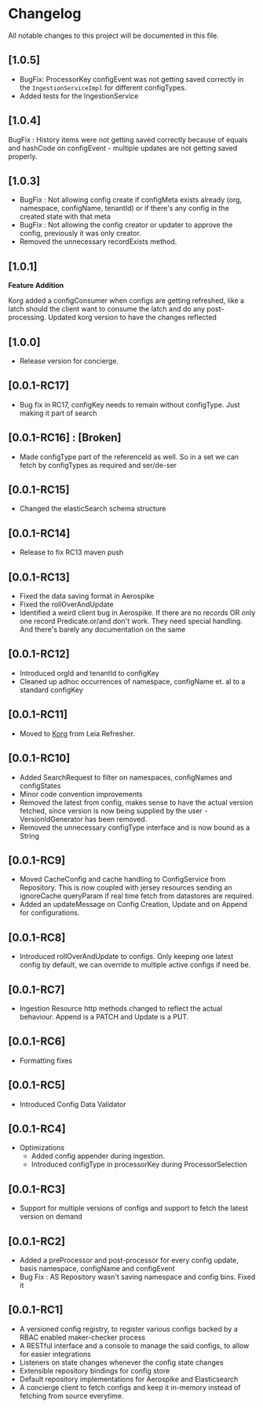 # Changelog

All notable changes to this project will be documented in this file.

## [1.0.5]
- BugFix: ProcessorKey configEvent was not getting saved correctly in the `IngestionServiceImpl` for different configTypes.
- Added tests for the IngestionService

## [1.0.4]

BugFix : History items were not getting saved correctly because of equals and hashCode on configEvent - multiple updates are not getting saved properly. 

## [1.0.3]

- BugFix : Not allowing config create if configMeta exists already (org, namespace, configName, tenantId) or if there's
  any config in the created state with that meta
- BugFix : Not allowing the config creator or updater to approve the config, previously it was only creator.
- Removed the unnecessary recordExists method.

## [1.0.1]

**Feature Addition**

Korg added a configConsumer when configs are getting refreshed, like a latch should the client want to consume the latch
and do any post-processing.
Updated korg version to have the changes reflected

## [1.0.0]

- Release version for concierge.

## [0.0.1-RC17]

- Bug fix in RC17, configKey needs to remain without configType. Just making it part of search

## [0.0.1-RC16] : [Broken]

- Made configType part of the referenceId as well. So in a set we can fetch by configTypes as required and ser/de-ser

## [0.0.1-RC15]

- Changed the elasticSearch schema structure

## [0.0.1-RC14]

- Release to fix RC13 maven push

## [0.0.1-RC13]

- Fixed the data saving format in Aerospike
- Fixed the rollOverAndUpdate
- Identified a weird client bug in Aerospike. If there are no records OR only one record Predicate.or/and don't work.
  They need special handling. And there's barely any documentation on the same

## [0.0.1-RC12]

- Introduced orgId and tenantId to configKey
- Cleaned up adhoc occurrences of namespace, configName et. al to a standard configKey

## [0.0.1-RC11]

- Moved to [Korg](https://github.com/grookage/korg) from Leia Refresher.

## [0.0.1-RC10]

- Added SearchRequest to filter on namespaces, configNames and configStates
- Minor code convention improvements
- Removed the latest from config, makes sense to have the actual version fetched, since version is now being supplied by
  the user - VersionIdGenerator has been removed.
- Removed the unnecessary configType interface and is now bound as a String

## [0.0.1-RC9]

- Moved CacheConfig and cache handling to ConfigService from Repository. This is now coupled with jersey resources
  sending an ignoreCache queryParam if real time fetch from datastores are required.
- Added an updateMessage on Config Creation, Update and on Append for configurations.

## [0.0.1-RC8]

- Introduced rollOverAndUpdate to configs. Only keeping one latest config by default, we can override to multiple active
  configs if need be.

## [0.0.1-RC7]

- Ingestion Resource http methods changed to reflect the actual behaviour. Append is a PATCH and Update is a PUT.

## [0.0.1-RC6]

- Formatting fixes

## [0.0.1-RC5]

- Introduced Config Data Validator

## [0.0.1-RC4]

- Optimizations
    - Added config appender during ingestion.
    - Introduced configType in processorKey during ProcessorSelection

## [0.0.1-RC3]

- Support for multiple versions of configs and support to fetch the latest version on demand

## [0.0.1-RC2]

- Added a preProcessor and post-processor for every config update, basis namespace, configName and configEvent
- Bug Fix : AS Repository wasn't saving namespace and config bins. Fixed it

## [0.0.1-RC1]

- A versioned config registry, to register various configs backed by a RBAC enabled maker-checker process
- A RESTful interface and a console to manage the said configs, to allow for easier integrations
- Listeners on state changes whenever the config state changes
- Extensible repository bindings for config store
- Default repository implementations for Aerospike and Elasticsearch
- A concierge client to fetch configs and keep it in-memory instead of fetching from source everytime.
